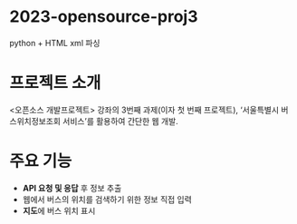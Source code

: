 # 2023-opensource-proj3
python + HTML
xml 파싱

# 프로젝트 소개
<오픈소스 개발프로젝트> 강좌의 3번째 과제(이자 첫 번째 프로젝트),
‘서울특별시 버스위치정보조회 서비스’를 활용하여 간단한 웹 개발.

# 주요 기능
- **API 요청 및 응답** 후 정보 추출
- 웹에서 버스의 위치를 검색하기 위한 정보 직접 입력
- **지도**에 버스 위치 표시
